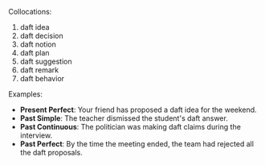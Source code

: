 Collocations:
1. daft idea
2. daft decision
3. daft notion
4. daft plan
5. daft suggestion
6. daft remark
7. daft behavior

Examples:
- **Present Perfect**: Your friend has proposed a daft idea for the weekend.
- **Past Simple**: The teacher dismissed the student's daft answer.
- **Past Continuous**: The politician was making daft claims during the interview.
- **Past Perfect**: By the time the meeting ended, the team had rejected all the daft proposals.